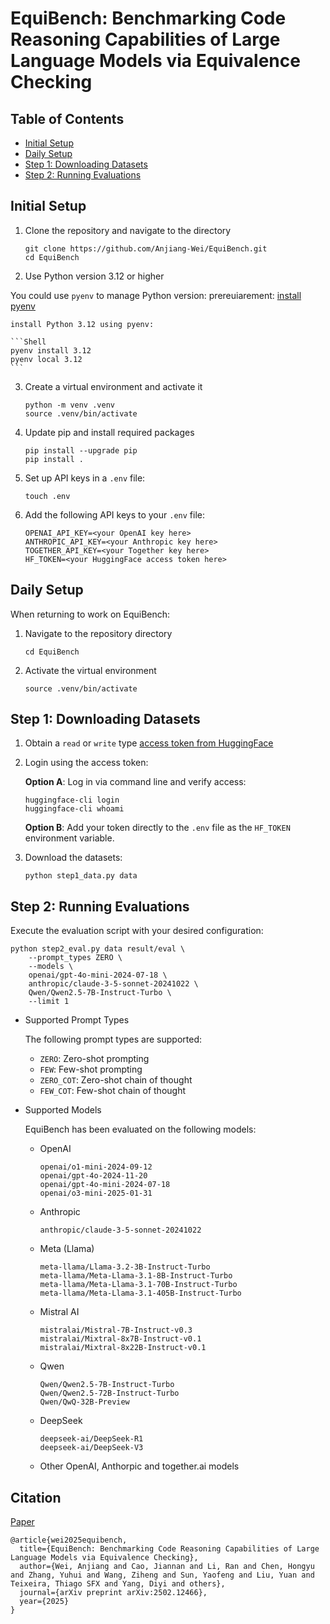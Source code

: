 # EquiBench: Benchmarking Code Reasoning Capabilities of Large Language Models via Equivalence Checking

## Table of Contents

- [Initial Setup](#initial-setup)
- [Daily Setup](#daily-setup)
- [Step 1: Downloading Datasets](#step-1-downloading-datasets)
- [Step 2: Running Evaluations](#step-2-running-evaluations)

## Initial Setup

1. Clone the repository and navigate to the directory

    ```Shell
    git clone https://github.com/Anjiang-Wei/EquiBench.git
    cd EquiBench
    ```

2. Use Python version 3.12 or higher
  
  You could use `pyenv` to manage Python version:
    prereuiarement: [install pyenv](https://github.com/pyenv/pyenv)

    install Python 3.12 using pyenv:
  
    ```Shell
    pyenv install 3.12
    pyenv local 3.12
    ```

3. Create a virtual environment and activate it

    ```Shell
    python -m venv .venv
    source .venv/bin/activate
    ```

4. Update pip and install required packages

    ```Shell
    pip install --upgrade pip
    pip install .
    ```

5. Set up API keys in a `.env` file:

    ```Shell
    touch .env
    ```

6. Add the following API keys to your `.env` file:

    ```Shell
    OPENAI_API_KEY=<your OpenAI key here>
    ANTHROPIC_API_KEY=<your Anthropic key here>
    TOGETHER_API_KEY=<your Together key here>
    HF_TOKEN=<your HuggingFace access token here>
    ```

## Daily Setup

When returning to work on EquiBench:

1. Navigate to the repository directory

    ```Shell
    cd EquiBench
    ```

2. Activate the virtual environment

    ```Shell
    source .venv/bin/activate
    ```

## Step 1: Downloading Datasets

1. Obtain a `read` or `write` type [access token from HuggingFace](https://huggingface.co/settings/tokens)

2. Login using the access token:

    **Option A**: Log in via command line and verify access:

    ```Shell
    huggingface-cli login
    huggingface-cli whoami
    ```

    **Option B**: Add your token directly to the `.env` file as the `HF_TOKEN` environment variable.

3. Download the datasets:

    ```Shell
    python step1_data.py data
    ```

## Step 2: Running Evaluations

Execute the evaluation script with your desired configuration:

```Shell
python step2_eval.py data result/eval \
    --prompt_types ZERO \
    --models \
    openai/gpt-4o-mini-2024-07-18 \
    anthropic/claude-3-5-sonnet-20241022 \
    Qwen/Qwen2.5-7B-Instruct-Turbo \
    --limit 1
```

- Supported Prompt Types

    The following prompt types are supported:
  - `ZERO`: Zero-shot prompting
  - `FEW`: Few-shot prompting
  - `ZERO_COT`: Zero-shot chain of thought
  - `FEW_COT`: Few-shot chain of thought

- Supported Models

    EquiBench has been evaluated on the following models:

  - OpenAI

    ```Shell
    openai/o1-mini-2024-09-12
    openai/gpt-4o-2024-11-20
    openai/gpt-4o-mini-2024-07-18
    openai/o3-mini-2025-01-31
    ```

  - Anthropic

    ```Shell
    anthropic/claude-3-5-sonnet-20241022
    ```

  - Meta (Llama)

    ```Shell
    meta-llama/Llama-3.2-3B-Instruct-Turbo
    meta-llama/Meta-Llama-3.1-8B-Instruct-Turbo
    meta-llama/Meta-Llama-3.1-70B-Instruct-Turbo
    meta-llama/Meta-Llama-3.1-405B-Instruct-Turbo
    ```

  - Mistral AI

    ```Shell
    mistralai/Mistral-7B-Instruct-v0.3
    mistralai/Mixtral-8x7B-Instruct-v0.1
    mistralai/Mixtral-8x22B-Instruct-v0.1
    ```

  - Qwen

    ```Shell
    Qwen/Qwen2.5-7B-Instruct-Turbo
    Qwen/Qwen2.5-72B-Instruct-Turbo
    Qwen/QwQ-32B-Preview
    ```

  - DeepSeek

    ```Shell
    deepseek-ai/DeepSeek-R1
    deepseek-ai/DeepSeek-V3
    ```

  - Other OpenAI, Anthorpic and together.ai models

## Citation

[Paper](https://arxiv.org/pdf/2502.12466)

```plaintext
@article{wei2025equibench,
  title={EquiBench: Benchmarking Code Reasoning Capabilities of Large Language Models via Equivalence Checking},
  author={Wei, Anjiang and Cao, Jiannan and Li, Ran and Chen, Hongyu and Zhang, Yuhui and Wang, Ziheng and Sun, Yaofeng and Liu, Yuan and Teixeira, Thiago SFX and Yang, Diyi and others},
  journal={arXiv preprint arXiv:2502.12466},
  year={2025}
}
```
